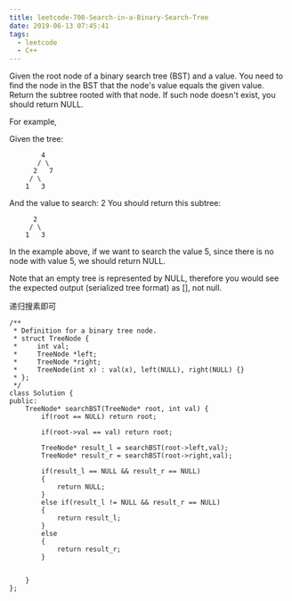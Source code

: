 ```yaml
---
title: leetcode-700-Search-in-a-Binary-Search-Tree
date: 2019-06-13 07:45:41
tags:
  - leetcode
  - C++
---
```

Given the root node of a binary search tree (BST) and a value. You need to find the node in the BST that the node's value equals the given value. Return the subtree rooted with that node. If such node doesn't exist, you should return NULL.

For example,

<!--more-->

Given the tree:
```
        4
       / \
      2   7
     / \
    1   3
```
And the value to search: 2
You should return this subtree:
```
      2     
     / \   
    1   3
```
In the example above, if we want to search the value 5, since there is no node with value 5, we should return NULL.

Note that an empty tree is represented by NULL, therefore you would see the expected output (serialized tree format) as [], not null.

递归搜素即可
```
/**
 * Definition for a binary tree node.
 * struct TreeNode {
 *     int val;
 *     TreeNode *left;
 *     TreeNode *right;
 *     TreeNode(int x) : val(x), left(NULL), right(NULL) {}
 * };
 */
class Solution {
public:
    TreeNode* searchBST(TreeNode* root, int val) {
        if(root == NULL) return root;

        if(root->val == val) return root;

        TreeNode* result_l = searchBST(root->left,val);
        TreeNode* result_r = searchBST(root->right,val);

        if(result_l == NULL && result_r == NULL)
        {
            return NULL;
        }
        else if(result_l != NULL && result_r == NULL)
        {
            return result_l;
        }
        else
        {
            return result_r;
        }


    }
};
```
